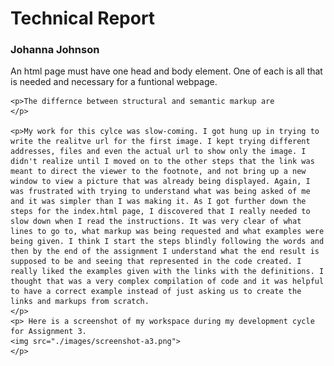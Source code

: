 <!DOCTYPE md>
<!--This section is to remind you to make notes for your work project of creating an interactive neighborhood map with links embedded into the image. It will be awesome! DON'T GIVE UP-->
<head>
<meta charset="utf-8">
<meta name="author" content="Johanna Johnson">
<meta name="viewport" content="width=device-width, initial-scale-1.0">
<title>Technical Report</title>

</head>

<body>
  <h1>Technical Report</h1>
  <h3>Johanna Johnson</h3>
    <p>An html page must have one head and body element. One of each is all that is needed and necessary for a funtional webpage.
    </p>

    <p>The differnce between structural and semantic markup are
    </p>

    <p>My work for this cylce was slow-coming. I got hung up in trying to write the realitve url for the first image. I kept trying different addresses, files and even the actual url to show only the image. I didn't realize until I moved on to the other steps that the link was meant to direct the viewer to the footnote, and not bring up a new window to view a picture that was already being displayed. Again, I was frustrated with trying to understand what was being asked of me and it was simpler than I was making it. As I got further down the steps for the index.html page, I discovered that I really needed to slow down when I read the instructions. It was very clear of what lines to go to, what markup was being requested and what examples were being given. I think I start the steps blindly following the words and then by the end of the assignment I understand what the end result is supposed to be and seeing that represented in the code created. I really liked the examples given with the links with the definitions. I thought that was a very complex compilation of code and it was helpful to have a correct example instead of just asking us to create the links and markups from scratch.
    </p>
    <p> Here is a screenshot of my workspace during my development cycle for Assignment 3.
    <img src="./images/screenshot-a3.png">
    </p>

</body>

</html>
